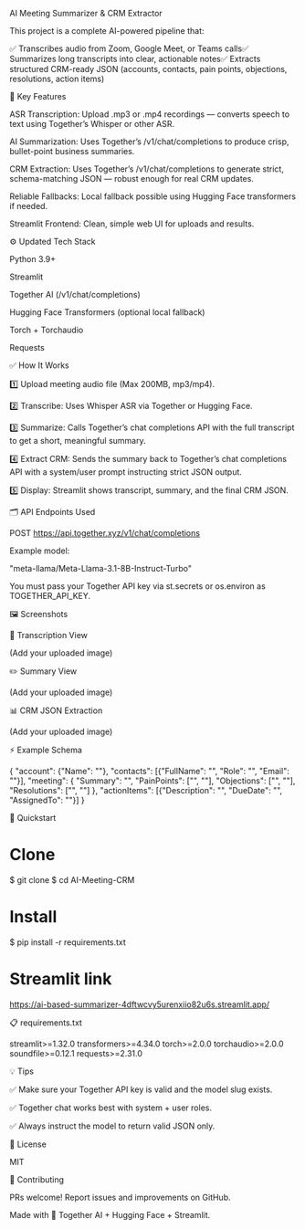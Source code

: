 AI Meeting Summarizer & CRM Extractor

This project is a complete AI-powered pipeline that:

✅ Transcribes audio from Zoom, Google Meet, or Teams calls✅ Summarizes long transcripts into clear, actionable notes✅ Extracts structured CRM-ready JSON (accounts, contacts, pain points, objections, resolutions, action items)

📌 Key Features

ASR Transcription: Upload .mp3 or .mp4 recordings — converts speech to text using Together’s Whisper or other ASR.

AI Summarization: Uses Together’s /v1/chat/completions to produce crisp, bullet-point business summaries.

CRM Extraction: Uses Together’s /v1/chat/completions to generate strict, schema-matching JSON — robust enough for real CRM updates.

Reliable Fallbacks: Local fallback possible using Hugging Face transformers if needed.

Streamlit Frontend: Clean, simple web UI for uploads and results.

⚙️ Updated Tech Stack

Python 3.9+

Streamlit

Together AI (/v1/chat/completions)

Hugging Face Transformers (optional local fallback)

Torch + Torchaudio

Requests

✅ How It Works

1️⃣ Upload meeting audio file (Max 200MB, mp3/mp4).

2️⃣ Transcribe: Uses Whisper ASR via Together or Hugging Face.

3️⃣ Summarize: Calls Together’s chat completions API with the full transcript to get a short, meaningful summary.

4️⃣ Extract CRM: Sends the summary back to Together’s chat completions API with a system/user prompt instructing strict JSON output.

5️⃣ Display: Streamlit shows transcript, summary, and the final CRM JSON.

🗂️ API Endpoints Used

POST https://api.together.xyz/v1/chat/completions

Example model:

"meta-llama/Meta-Llama-3.1-8B-Instruct-Turbo"

You must pass your Together API key via st.secrets or os.environ as TOGETHER_API_KEY.

🖼️ Screenshots

📄 Transcription View

(Add your uploaded image)

✏️ Summary View

(Add your uploaded image)

📊 CRM JSON Extraction

(Add your uploaded image)

⚡ Example Schema

{
  "account": {"Name": ""},
  "contacts": [{"FullName": "", "Role": "", "Email": ""}],
  "meeting": {
    "Summary": "",
    "PainPoints": ["", ""],
    "Objections": ["", ""],
    "Resolutions": ["", ""]
  },
  "actionItems": [{"Description": "", "DueDate": "", "AssignedTo": ""}]
}

🚀 Quickstart

# Clone
$ git clone <repo-url>
$ cd AI-Meeting-CRM

# Install
$ pip install -r requirements.txt

# Streamlit link
https://ai-based-summarizer-4dftwcvy5urenxiio82u6s.streamlit.app/

📋 requirements.txt

streamlit>=1.32.0
transformers>=4.34.0
torch>=2.0.0
torchaudio>=2.0.0
soundfile>=0.12.1
requests>=2.31.0

💡 Tips

✅ Make sure your Together API key is valid and the model slug exists.

✅ Together chat works best with system + user roles.

✅ Always instruct the model to return valid JSON only.

🪪 License

MIT

🤝 Contributing

PRs welcome! Report issues and improvements on GitHub.

Made with 🤝 Together AI + Hugging Face + Streamlit.
